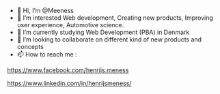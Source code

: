 - 👋 Hi, I’m @Meeness
- 👀 I’m interested Web development, Creating new products, Improving user experience, Automotive science.
- 🌱 I’m currently studying Web Development (PBA) in Denmark 
- 💞️ I’m looking to collaborate on different kind of new products and concepts
- 📫 How to reach me : 

https://www.facebook.com/henrijs.meness

https://www.linkedin.com/in/henrijsmeness/

<!---
Meeness/Meeness is a ✨ special ✨ repository because its `README.md` (this file) appears on your GitHub profile.
You can click the Preview link to take a look at your changes.
--->
